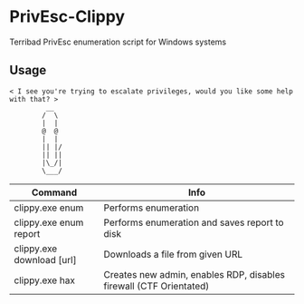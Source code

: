 # PrivEsc-Clippy
Terribad PrivEsc enumeration script for Windows systems

## Usage

	< I see you're trying to escalate privileges, would you like some help with that? >
		     __
		    /  \
		    |  |
		    @  @
		    |  |
		    || |/
		    || ||
		    |\_/|
		    \___/ 

Command | Info
------------ | -------------                    
clippy.exe enum          | Performs  enumeration
clippy.exe enum report   | Performs enumeration and saves report to disk
clippy.exe download [url]| Downloads a file from given URL 
clippy.exe hax           | Creates new admin, enables RDP, disables firewall (CTF Orientated)
